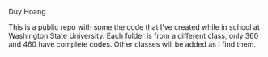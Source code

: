 Duy Hoang

This is a public repo with some the code that I've created while in school at Washington State University.
Each folder is from a different class, only 360 and 460 have complete codes. Other classes will be added as I find them.
